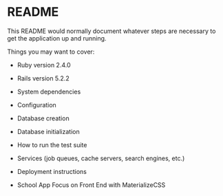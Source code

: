 # README

This README would normally document whatever steps are necessary to get the
application up and running.

Things you may want to cover:

* Ruby version 2.4.0
* Rails version 5.2.2

* System dependencies

* Configuration

* Database creation

* Database initialization

* How to run the test suite

* Services (job queues, cache servers, search engines, etc.)

* Deployment instructions

* School App Focus on Front End with MaterializeCSS
